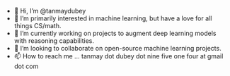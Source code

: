 - 👋 Hi, I’m @tanmaydubey
- 👀 I’m primarily interested in machine learning, but have a love for all things CS/math.
- 🌱 I’m currently working on projects to augment deep learning models with reasoning capabilities.
- 💞️ I’m looking to collaborate on open-source machine learning projects.
- 📫 How to reach me ... tanmay dot dubey dot nine five one four at gmail dot com

<!---
tanmaydubey/tanmaydubey is a ✨ special ✨ repository because its `README.md` (this file) appears on your GitHub profile.
You can click the Preview link to take a look at your changes.
--->
